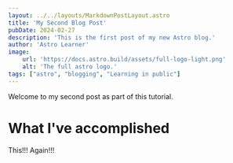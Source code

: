 ```yaml
---
layout: ../../layouts/MarkdownPostLayout.astro
title: 'My Second Blog Post'
pubDate: 2024-02-27
description: 'This is the first post of my new Astro blog.'
author: 'Astro Learner'
image:
    url: 'https://docs.astro.build/assets/full-logo-light.png'
    alt: 'The full astro logo.'
tags: ["astro", "blogging", "Learning in public"]
---
```

Welcome to my second post as part of this tutorial.

# What I've accomplished

This!!! Again!!!

